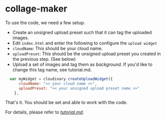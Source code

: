# collage-maker

To use the code, we need a few setup. 

* Create an unsigned upload preset such that it can tag the uploaded images.
* Edit `index.html` and enter the following to configure the `upload widget`
 * `cloudName`: This should be your cloud name.
 * `uploadPreset`: This should be the unsigned upload preset you created in the previous step. (See below)
* Upload a set of images and tag them as _background_. If you'd like to change this tag name, see tutorial.md.

```javascript
  var myWidget = cloudinary.createUploadWidget({
      cloudName: "<< your cloud name >>",
      uploadPreset: "<< your unsigned upload preset name >>"
    },
```

That's it. You should be set and able to work with the code.

For details, please refer to [_tutorial.md_](https://github.com/akshay-ranganath/collage-maker/blob/master/tutorial.md).